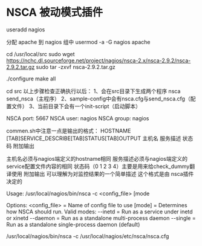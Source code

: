 # NSCA 被动模式插件


useradd nagios

分配 apache 到 nagios 组中
usermod -a -G nagios apache



cd /usr/local/src
sudo wget https://nchc.dl.sourceforge.net/project/nagios/nsca-2.x/nsca-2.9.2/nsca-2.9.2.tar.gz
sudo tar -zxvf nsca-2.9.2.tar.gz

./configure
make  all

cd src
以上步骤检查正确执行以后：
       1、会在src目录下生成两个程序 nsca  send_nsca（主程序）
       2、sample-config中会有nsca.cfg与send_nsca.cfg（配置文件）
       3、当前目录下会有一个init-script（启动脚本）


NSCA port:  5667
NSCA user:  nagios
NSCA group: nagios


commen.sh中注意一点是输出的格式：
       HOSTNAME [TAB]SERVICE_DESCRIBE[TAB]STATUS[TAB]OUTPUT
       主机名        服务描述            状态码       附加输出

主机名必须与nagios端定义的hostname相同
服务描述必须与nagios端定义的service配置文件内容的相同
状态码（0 1 2 3 4）主要是用来给check_dummy翻译使用
附加输出 可以理解为对监控结果的一个简单描述
这个格式是由 nsca插件决定的


Usage: /usr/local/nagios/bin/nsca -c <config_file> [mode

Options:
 <config_file> = Name of config file to use
 [mode]        = Determines how NSCA should run. Valid modes:
   --inetd     = Run as a service under inetd or xinetd
   --daemon    = Run as a standalone multi-process daemon
   --single    = Run as a standalone single-process daemon (default)

/usr/local/nagios/bin/nsca -c /usr/local/nagios/etc/nsca/nsca.cfg
